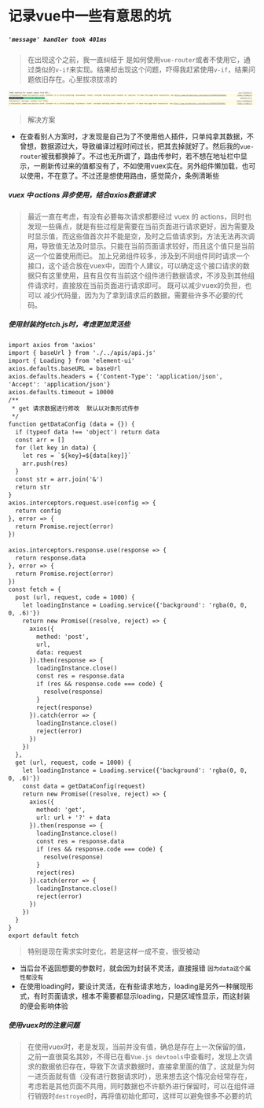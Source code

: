 # 记录vue中一些有意思的坑

##### `'message' handler took 401ms`
> 在出现这个之前，我一直纠结于 是如何使用`vue-router`或者不使用它，通过类似的`v-if`来实现。结果却出现这个问题，吓得我赶紧使用`v-if`，结果问题依旧存在。心里拔凉拔凉的
<img src="./../images/vuebug/handlerTook473ms.png">

> 解决方案
+ 在查看别人方案时，才发现是自己为了不使用他人插件，只单纯拿其数据，不曾想，数据源过大，导致编译过程时间过长，把其去掉就好了。然后我的`vue-router`被我都换掉了。不过也无所谓了，路由传参时，若不想在地址栏中显示，一刷新传过来的值都没有了，不如使用vuex实在。另外组件懒加载，也可以使用，不在意了。不过还是想使用路由，感觉简介，条例清晰些

##### vuex 中 actions 异步使用，结合axios数据请求

> 最近一直在考虑，有没有必要每次请求都要经过 vuex 的 actions，同时也发现一些痛点，就是有些过程是需要在当前页面进行请求更好，因为需要及时显示值，而这些值首次并不能是空，及时之后值请求到，方法无法再次调用，导致值无法及时显示。只能在当前页面请求较好，而且这个值只是当前这一个位置使用而已。
> 加上兄弟组件较多，涉及到不同组件同时请求一个接口，这个适合放在vuex中，因而个人建议，可以确定这个接口请求的数据只有这里使用，且有且仅有当前这个组件进行数据请求，不涉及到其他组件请求时，直接放在当前页面进行请求即可。 既可以减少vuex的负担，也可以 减少代码量，因为为了拿到请求后的数据，需要些许多不必要的代码。

##### 使用封装的fetch.js时，考虑更加灵活些
```
import axios from 'axios'
import { baseUrl } from './../apis/api.js'
import { Loading } from 'element-ui'
axios.defaults.baseURL = baseUrl
axios.defaults.headers = {'Content-Type': 'application/json', 'Accept': 'application/json'}
axios.defaults.timeout = 10000
/**
 * get 请求数据进行修改  默认以对象形式传参
 */
function getDataConfig (data = {}) {
  if (typeof data !== 'object') return data
  const arr = []
  for (let key in data) {
    let res = `${key}=${data[key]}`
    arr.push(res)
  }
  const str = arr.join('&')
  return str
}
axios.interceptors.request.use(config => {
  return config
}, error => {
  return Promise.reject(error)
})

axios.interceptors.response.use(response => {
  return response.data
}, error => {
  return Promise.reject(error)
})
const fetch = {
  post (url, request, code = 1000) {
    let loadingInstance = Loading.service({'background': 'rgba(0, 0, 0, .6)'})
    return new Promise((resolve, reject) => {
      axios({
        method: 'post',
        url,
        data: request
      }).then(response => {
        loadingInstance.close()
        const res = response.data
        if (res && response.code === code) {
          resolve(response)
        }
        reject(response)
      }).catch(error => {
        loadingInstance.close()
        reject(error)
      })
    })
  },
  get (url, request, code = 1000) {
    let loadingInstance = Loading.service({'background': 'rgba(0, 0, 0, .6)'})
    const data = getDataConfig(request)
    return new Promise((resolve, reject) => {
      axios({
        method: 'get',
        url: url + '?' + data
      }).then(response => {
        loadingInstance.close()
        const res = response.data
        if (res && response.code === code) {
          resolve(response)
        }
        reject(res)
      }).catch(error => {
        loadingInstance.close()
        reject(error)
      })
    })
  }
}
export default fetch
```
> 特别是现在需求实时变化，若是这样一成不变，很受被动
+ 当后台不返回想要的参数时，就会因为封装不灵活，直接报错 `因为data这个属性都没有`
+ 在使用loading时，要设计灵活，在有些请求地方，loading是另外一种展现形式，有时页面请求，根本不需要都显示loading，只是区域性显示，而这封装的便会影响体验

##### 使用vuex时的注意问题
> 在使用vuex时，老是发现，当前并没有值，确总是存在上一次保留的值，之前一直很莫名其妙，不得已在看`Vue.js devtools`中查看时，发现上次请求的数据依旧存在，导致下次请求数据时，直接拿里面的值了，这就是为何一进页面就有值（没有进行数据请求时），思来想去这个情况会经常存在，考虑若是其他页面不共用，同时数据也不许额外进行保留时，可以在组件进行销毁时`destroyed`时，再将值初始化即可，这样可以避免很多不必要的坑
